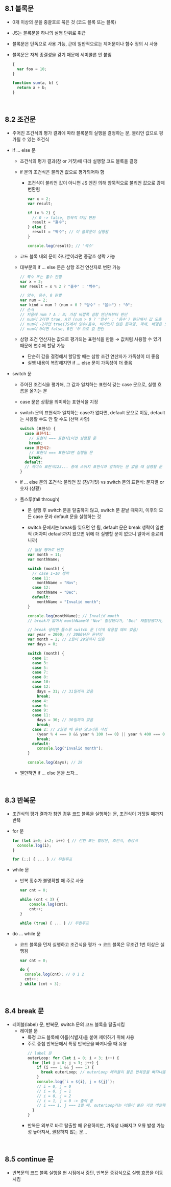 ## 8.1 블록문

- 0개 이상의 문을 중괄호로 묶은 것 (코드 블록 또는 블록)
- JS는 블록문을 하나의 실행 단위로 취급
- 블록문은 단독으로 사용 가능, 근데 일반적으로는 제어문이나 함수 정의 시 사용
- 블록문은 자체 종결성을 갖기 때문에 세미콜론 안 붙임

  ```jsx
  {
    var foo = 10;
  }

  function sum(a, b) {
    return a + b;
  }
  ```

<br>

## 8.2 조건문

- 주어진 조건식의 평가 결과에 따라 블록문의 실행을 결정하는 문, 불리언 값으로 평가될 수 있는 조건식
- if … else 문

  - 조건식의 평가 결과(참 or 거짓)에 따라 실행할 코드 블록을 결정
  - if 문의 조건식은 불리언 값으로 평가되어야 함

    - 조건식이 불리언 값이 아니면 JS 엔진 의해 암묵적으로 불리언 값으로 강제 변환됨

      ```jsx
      var x = 2;
      var result;

      if (x % 2) {
        // 0 -> false, 암묵적 타입 변환
        result = "홀수";
      } else {
        result = "짝수"; // 이 블록문이 실행됨
      }

      console.log(result); // '짝수'
      ```

  - 코드 블록 내의 문이 하나뿐이라면 중괄호 생략 가능
  - 대부분의 if … else 문은 삼항 조건 연산자로 변환 가능

    ```jsx
    // 짝수 또는 홀수 판별
    var x = 2;
    var result = x % 2 ? "홀수" : "짝수";

    // 양수, 음수, 0 판별
    var num = 2;
    var kind = num ? (num > 0 ? "양수" : "음수") : "0";
    // 순서
    // 처음에 num ? A : B; 가장 바깥쪽 삼항 연산자부터 판단
    // num이 2라면 true, A인 (num > 0 ? '양수' : '음수') 판단해서 값 도출
    // num이 -2라면 true(JS에서 양수/음수, 비어있지 않은 문자열, 객체, 배열은 모두 true), 위랑 같은 과정
    // num이 0이면 false, B인 '0'으로 값 판단
    ```

  - 삼항 조건 연산자는 값으로 평가되는 표현식을 만듦 → 값처럼 사용할 수 있기 때문에 변수에 할당 가능
    - 단순히 값을 결정해서 할당할 때는 삼항 조건 연산자가 가독성이 더 좋음
    - 실행 내용이 복잡해지면 if … else 문이 가독성이 더 좋음

- switch 문

  - 주어진 조건식을 평가해, 그 값과 일치하는 표현식 갖는 case 문으로, 실행 흐름을 옮기는 문
  - case 문은 상황을 의미하는 표현식을 지정
  - switch 문의 표현식과 일치하는 case가 없다면, default 문으로 이동, default는 사용할 수도 안 할 수도 (선택 사항)
    ```jsx
    switch (표현식) {
      case 표현식1:
        // 표현식 === 표현식1이면 실행될 문
        break;
      case 표현식2:
        // 표현식 === 표현식2면 실행될 문
        break;
      default:
      // 케이스 표현식123... 중에 스위치 표현식과 일치하는 문 없을 때 실행될 문
    }
    ```
  - if … else 문의 조건식: 불리언 값 (참/거짓) vs switch 문의 표현식: 문자열 or 숫자 (상황)
  - 폴스루(fall through)

    - 문 실행 후 switch 문을 탈출하지 않고, switch 문 끝날 때까지, 이후의 모든 case 문과 default 문을 실행하는 것
    - switch 문에서는 break를 잊으면 안 됨, default 문은 break 생략이 일반적 (어차피 default까지 왔으면 뒤에 더 실행할 문이 없으니 알아서 종료되니까)

      ```jsx
      // 월을 영어로 변환
      var month = 11;
      var monthName;

      switch (month) {
        // case 1~10 생략
        case 11:
          monthName = "Nov";
        case 12:
          monthName = "Dec";
        default:
          monthName = "Invalid month";
      }

      console.log(monthName); // Invalid month
      // break가 없어서 monthName에 'Nov' 할당됐다가, 'Dec' 재할당됐다가, 'Invalid month' 재할당 됨
      ```

      ```jsx
      // break 생략한 폴스루 switch 문 (이게 유용할 때도 있음)
      var year = 2000; // 2000년은 윤년임
      var month = 2; // 2월이 29일까지 있음
      var days = 0;

      switch (month) {
        case 1:
        case 3:
        case 5:
        case 7:
        case 8:
        case 10:
        case 12:
          days = 31; // 31일까지 있음
          break;
        case 4:
        case 6:
        case 9:
        case 11:
          days = 30; // 30일까지 있음
          break;
        case 2: // 2월일 때 윤년 알고리즘 작성
          (year % 4 === 0 && year % 100 !== 0) || year % 400 === 0 ? 29 : 28;
          break;
        default:
          console.log("Invalid month");
      }

      console.log(days); // 29
      ```

  - 웬만하면 if … else 문을 쓰자…

<br>

## 8.3 반복문

- 조건식의 평가 결과가 참인 경우 코드 블록을 실행하는 문, 조건식이 거짓일 때까지 반복
- for 문

  ```jsx
  for (let i=0; i<2; i++) { // 선언 또는 할당문, 조건식, 증감식
  	console.log(i);
  }

  for (;;) { ... } // 무한루프
  ```

- while 문

  - 반복 횟수가 불명확할 때 주로 사용

    ```jsx
    var cnt = 0;

    while (cnt < 3) {
    	console.log(cnt);
    	cnt++;
    }

    while (true) { ... } // 무한루프
    ```

- do … while 문

  - 코드 블록을 먼저 실행하고 조건식을 평가 → 코드 블록은 무조건 1번 이상은 실행됨

    ```jsx
    var cnt = 0;

    do {
      console.log(cnt); // 0 1 2
      cnt++;
    } while (cnt < 3);
    ```

<br>

## 8.4 break 문

- 레이블(label) 문, 반복문, switch 문의 코드 블록을 탈출시킴
  - 레이블 문
    - 특정 코드 블록에 이름(식별자)을 붙여 제어하기 위해 사용
    - 주로 중첩 반복문에서 특정 반복문을 빠져나올 때 유용
      ```jsx
      // label 문
      outerLoop: for (let i = 0; i < 3; i++) {
        for (let j = 0; j < 3; j++) {
          if (i === 1 && j === 1) {
            break outerLoop; // outerLoop 레이블이 붙은 반복문을 빠져나옴
          }
          console.log(`i = ${i}, j = ${j}`);
          // i = 0, j = 0
          // i = 0, j = 1
          // i = 0, j = 2
          // i = 1, j = 0 -> 출력 끝
          // i === 1, j === 1일 때, outerLoop라는 이름이 붙은 가장 바깥쪽 반복문을 탈출
        }
      }
      ```
    - 반복문 외부로 바로 탈출할 때 유용하지만, 가독성 나빠지고 오류 발생 가능성 높아져서, 권장하지 않는 문…

<br>

## 8.5 continue 문

- 반복문의 코드 블록 실행을 현 시점에서 중단, 반복문 증감식으로 실행 흐름을 이동시킴
